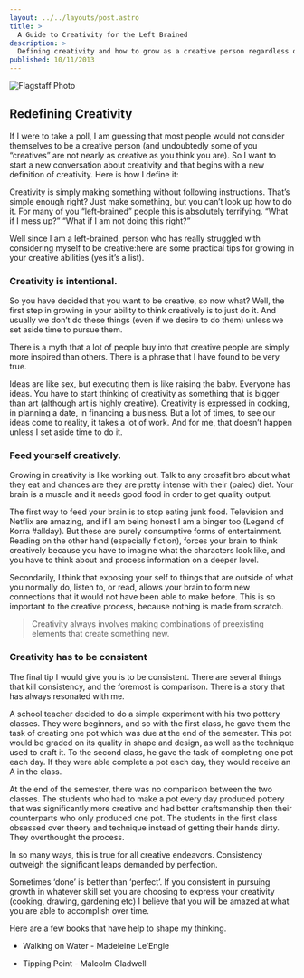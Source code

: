 ```yaml
---
layout: ../../layouts/post.astro
title: >
  A Guide to Creativity for the Left Brained
description: >
  Defining creativity and how to grow as a creative person regardless of your profession.
published: 10/11/2013
---
```


![Flagstaff Photo](/images/flagstaff.jpeg)

## Redefining Creativity

If I were to take a poll, I am guessing that most people would not consider themselves to be a creative person (and undoubtedly some of you “creatives” are not nearly as creative as you think you are). So I want to start a new conversation about creativity and that begins with a new definition of creativity. Here is how I define it:

Creativity is simply making something without following instructions. That’s simple enough right? Just make something, but you can’t look up how to do it. For many of you “left-brained” people this is absolutely terrifying. “What if I mess up?” “What if I am not doing this right?”

Well since I am a left-brained, person who has really struggled with considering myself to be creative:here are some practical tips for growing in your creative abilities (yes it’s a list).

### Creativity is intentional.

So you have decided that you want to be creative, so now what? Well, the first step in growing in your ability to think creatively is to just do it. And usually we don’t do these things (even if we desire to do them) unless we set aside time to pursue them.

There is a myth that a lot of people buy into that creative people are simply more inspired than others. There is a phrase that I have found to be very true.

Ideas are like sex, but executing them is like raising the baby. Everyone has ideas. You have to start thinking of creativity as something that is bigger than art (although art is highly creative). Creativity is expressed in cooking, in planning a date, in financing a business. But a lot of times, to see our ideas come to reality, it takes a lot of work. And for me, that doesn’t happen unless I set aside time to do it.

### Feed yourself creatively.

Growing in creativity is like working out. Talk to any crossfit bro about what they eat and chances are they are pretty intense with their (paleo) diet. Your brain is a muscle and it needs good food in order to get quality output.

The first way to feed your brain is to stop eating junk food. Television and Netflix are amazing, and if I am being honest I am a binger too (Legend of Korra #allday). But these are purely consumptive forms of entertainment. Reading on the other hand (especially fiction), forces your brain to think creatively because you have to imagine what the characters look like, and you have to think about and process information on a deeper level.

Secondarily, I think that exposing your self to things that are outside of what you normally do, listen to, or read, allows your brain to form new connections that it would not have been able to make before. This is so important to the creative process, because nothing is made from scratch.

> Creativity always involves making combinations of preexisting elements that create something new.

### Creativity has to be consistent

The final tip I would give you is to be consistent. There are several things that kill consistency, and the foremost is comparison. There is a story that has always resonated with me.

A school teacher decided to do a simple experiment with his two pottery classes. They were beginners, and so with the first class, he gave them the task of creating one pot which was due at the end of the semester. This pot would be graded on its quality in shape and design, as well as the technique used to craft it. To the second class, he gave the task of completing one pot each day. If they were able complete a pot each day, they would receive an A in the class.

At the end of the semester, there was no comparison between the two classes. The students who had to make a pot every day produced pottery that was significantly more creative and had better craftsmanship then their counterparts who only produced one pot. The students in the first class obsessed over theory and technique instead of getting their hands dirty. They overthought the process.

In so many ways, this is true for all creative endeavors. Consistency outweigh the significant leaps demanded by perfection.

Sometimes ‘done’ is better than ‘perfect’. If you consistent in pursuing growth in whatever skill set you are choosing to express your creativity (cooking, drawing, gardening etc) I believe that you will be amazed at what you are able to accomplish over time.

Here are a few books that have help to shape my thinking.

- Walking on Water - Madeleine Le’Engle

- Tipping Point - Malcolm Gladwell
